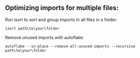

## Optimizing imports for multiple files:
 Run isort to sort and group imports in all files in a folder:
```
isort path\to\your\folder
```


Remove unused imports with autoflake:
```
autoflake --in-place --remove-all-unused-imports --recursive path\to\your\folder
```
